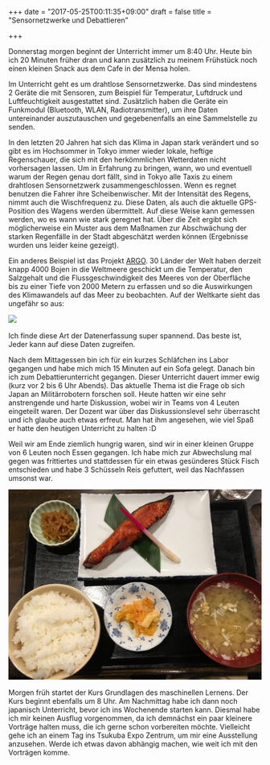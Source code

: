 +++
date = "2017-05-25T00:11:35+09:00"
draft = false
title = "Sensornetzwerke und Debattieren"

+++

Donnerstag morgen beginnt der Unterricht immer um 8:40 Uhr. Heute bin ich 20
Minuten früher dran und kann zusätzlich zu meinem Frühstück noch einen kleinen
Snack aus dem Cafe in der Mensa holen.

Im Unterricht geht es um drahtlose Sensornetzwerke. Das sind mindestens 2 Geräte
die mit Sensoren, zum Beispiel für Temperatur, Luftdruck und Luftfeuchtigkeit
ausgestattet sind. Zusätzlich haben die Geräte ein Funkmodul (Bluetooth, WLAN,
Radiotransmitter), um ihre Daten untereinander auszutauschen und gegebenenfalls
an eine Sammelstelle zu senden.

In den letzten 20 Jahren hat sich das Klima in Japan stark verändert und so gibt
es im Hochsommer in Tokyo immer wieder lokale, heftige Regenschauer, die sich
mit den herkömmlichen Wetterdaten nicht vorhersagen lassen. Um in Erfahrung zu
bringen, wann, wo und eventuell warum der Regen genau dort fällt, sind in Tokyo
alle Taxis zu einem drahtlosen Sensornetzwerk zusammengeschlossen. Wenn es
regnet benutzen die Fahrer ihre Scheibenwischer. Mit der Intensität des Regens,
nimmt auch die Wischfrequenz zu. Diese Daten, als auch die aktuelle GPS-Position
des Wagens werden übermittelt. Auf diese Weise kann gemessen werden, wo es wann
wie stark geregnet hat. Über die Zeit ergibt sich möglicherweise ein Muster aus
dem Maßnamen zur Abschwächung der starken Regenfälle in der Stadt abgeschätzt
werden können (Ergebnisse wurden uns leider keine gezeigt).

Ein anderes Beispiel ist das Projekt [ARGO]. 30 Länder der Welt haben derzeit
knapp 4000 Bojen in die Weltmeere geschickt um die Temperatur, den Salzgehalt
und die Flussgeschwindigkeit des Meeres von der Oberfläche bis zu einer Tiefe
von 2000 Metern zu erfassen und so die Auswirkungen des Klimawandels auf das
Meer zu beobachten. Auf der Weltkarte sieht das ungefähr so aus:

![](http://www.argo.ucsd.edu/statusbig.gif)

Ich finde diese Art der Datenerfassung super spannend. Das beste ist, Jeder kann
auf diese Daten zugreifen.

Nach dem Mittagessen bin ich für ein kurzes Schläfchen ins Labor gegangen und
habe mich mich 15 Minuten auf ein Sofa gelegt. Danach bin ich zum
Debattierunterricht gegangen. Dieser Unterricht dauert immer ewig (kurz vor 2
bis 6 Uhr Abends). Das aktuelle Thema ist die Frage ob sich Japan an
Militärrobotern forschen soll. Heute hatten wir eine sehr anstrengende und harte
Diskussion, wobei wir in Teams von 4 Leuten eingeteilt waren. Der Dozent war
über das Diskussionslevel sehr überrascht und ich glaube auch etwas erfreut. Man
hat ihm angesehen, wie viel Spaß er hatte den heutigen Unterricht zu halten :D

Weil wir am Ende ziemlich hungrig waren, sind wir in einer kleinen Gruppe von 6
Leuten noch Essen gegangen. Ich habe mich zur Abwechslung mal gegen was
frittiertes und stattdessen für ein etwas gesünderes Stück Fisch entschieden und
habe 3 Schüsseln Reis gefuttert, weil das Nachfassen umsonst war.

![](/static/img/2017_05_26/dinner.jpg)

Morgen früh startet der Kurs Grundlagen des maschinellen Lernens. Der Kurs
beginnt ebenfalls um 8 Uhr. Am Nachmittag habe ich dann noch japanisch
Unterricht, bevor ich ins Wochenende starten kann. Diesmal habe ich mir keinen
Ausflug vorgenommen, da ich demnächst ein paar kleinere Vorträge halten muss,
die ich gerne schon vorbereiten möchte. Vielleicht gehe ich an einem Tag ins
Tsukuba Expo Zentrum, um mir eine Ausstellung anzusehen. Werde ich etwas davon
abhängig machen, wie weit ich mit den Vorträgen komme.

<!-- Links: -->
[ARGO]: http://www.argo.ucsd.edu
